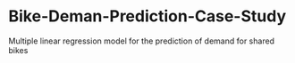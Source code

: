 # Bike-Deman-Prediction-Case-Study
Multiple linear regression model for the prediction of demand for shared bikes
